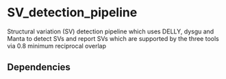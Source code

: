 # SV_detection_pipeline
Structural variation (SV) detection pipeline which uses DELLY, dysgu and Manta to detect SVs and report SVs which are supported by the three tools via 0.8 minimum reciprocal overlap
## Dependencies
